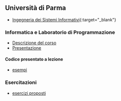 ## Università di Parma
- [Ingegneria dei Sistemi Informativi](http://cdl-isi.unipr.it/){:target="_blank"}

### Informatica e Laboratorio di Programmazione
- [Descrizione del corso](http://albertoferrari.github.io/info_lab/intro.html)
- [Presentazione](http://albertoferrari.github.io/info_lab/lezioni/presentazione%20corso.pdf)

#### Codice presentato a lezione
- [esempi](https://github.com/albertoferrari/info_lab/tree/gh-pages/lezioni/codice_lezioni)

### Esercitazioni 
- [esercizi proposti](https://github.com/albertoferrari/info_lab/tree/gh-pages/esercitazioni)

